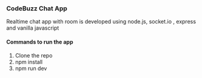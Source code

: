 ### CodeBuzz Chat App
 Realtime chat app with room is developed using node.js, socket.io , express and vanilla javascript
#### Commands to run the app
1. Clone the repo
2. npm install 
3. npm run dev
